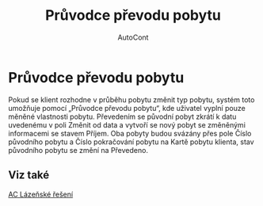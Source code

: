 ﻿---
    title: "Průvodce převodu pobytu"
    author: AutoCont
    ms.date: 04/30/2018
    ms.topic: article
    ms.prod: dynamics-nav-2017
    ms.contentlocale: cs-cz
    ms.lasthandoff: 04/30/2018
---

# Průvodce převodu pobytu

Pokud se klient rozhodne v průběhu pobytu změnit typ pobytu, systém toto umožňuje pomocí „Průvodce převodu pobytu“, kde uživatel vyplní pouze měněné vlastnosti pobytu. Převedením se původní pobyt zkrátí k datu uvedenému v poli Změnit od data a vytvoří se nový pobyt se změněnými informacemi se stavem Příjem. Oba pobyty budou svázány přes pole Číslo původního pobytu a Číslo pokračování pobytu na Kartě pobytu klienta, stav původního pobytu se změní na Převedeno. 


## <a name="see-also"></a>Viz také
[AC Lázeňské řešení](ac-spa-solution.md)
